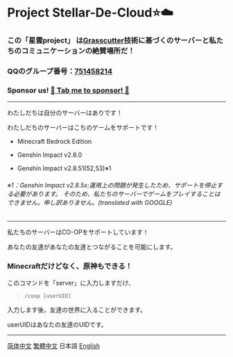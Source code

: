 # Project Stellar-De-Cloud:star::cloud:
### この「星雲project」 は[Grasscutter](https://github.com/Grasscutters/Grasscutter)技術に基づくのサーバーと私たちのコミュニケーションの絶賛場所だ！
### QQのグループ番号：[751458214](https://jq.qq.com/?_wv=1027&k=WcjiTs3p)
### Sponsor us! [ :sparkling_heart: Tab me to sponsor! :sparkling_heart: ](https://github.com/AtlantisaJustied/Stellar-De-Cloud/blob/main/%E6%8D%90%E8%B5%A0%E6%B8%A0%E9%81%93.md)
---
わたしだちは自分のサーバーはありです！

わたしだちのサーバーはこちのゲームをサポートです！

- Minecraft Bedrock Edition 

- Genshin Impact v2.8.0 

- Genshin Impact v2.8.51(52,53)※1 
###### ※1：Genshin Impact v2.8.5x:運用上の問題が発生したため、サポートを停止する必要があります。 そのため、私たちのサーバーでゲームをプレイすることはできません。申し訳ありません。(translated with GOOGLE)
---
私たちのサーバーはCO-OPをサポートしています！

あなたの友達があなたの友達とつながることを可能にします。

### Minecraftだけどなく、原神もできる！
このコマンドを「server」に入力しますだけ、 

> `/coop [userUID]`

入力します後，友達の世界に入ることができます。

userUIDはあなたの友達のUIDです。




---

[简体中文](https://github.com/AtlantisaJustied/Stellar-De-Cloud/blob/main/README-CHS.md)
[繁體中文](https://github.com/AtlantisaJustied/Stellar-De-Cloud/new/main?readme=1)
日本語
[English](https://github.com/AtlantisaJustied/Stellar-De-Cloud/blob/main/README%E3%83%BCENG.md)



